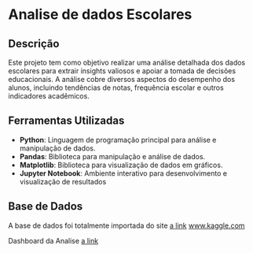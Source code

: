 # Analise de dados Escolares

## Descrição
Este projeto tem como objetivo realizar uma análise detalhada dos dados escolares para extrair insights valiosos e apoiar a tomada de decisões educacionais. A análise cobre diversos aspectos do desempenho dos alunos, incluindo tendências de notas, frequência escolar e outros indicadores acadêmicos.

## Ferramentas Utilizadas

- **Python**: Linguagem de programação principal para análise e manipulação de dados.
 - **Pandas**: Biblioteca para manipulação e análise de dados.
 - **Matplotlib**: Biblioteca para visualização de dados em gráficos.
- **Jupyter Notebook**: Ambiente interativo para desenvolvimento e visualização de resultados
  
## Base de Dados
A base de dados foi totalmente importada do site [a link](https://www.kaggle.com/) www.kaggle.com

Dashboard da Analise [a link](https://app.powerbi.com/view?r=eyJrIjoiYjA5Mzc0NjgtZDhiNS00YzUyLTkwZjQtMTMzODZiODVjYTExIiwidCI6ImMwMDQ5YjAwLTU3NzktNDI1Yi04NTc3LWUyZWYwOWQ2YWVkZiJ9) 
  

